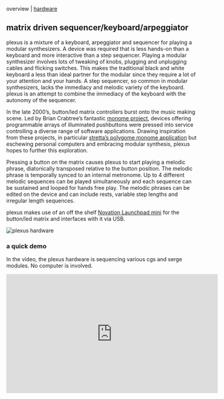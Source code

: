 overview | [hardware](hardware.md)
## matrix driven sequencer/keyboard/arpeggiator

plexus is a mixture of a keyboard, arpeggiator and sequencer for playing a modular synthesizers.  A device was required that is less hands-on than a keyboard and more interactive than a step sequencer.  Playing a modular synthesizer involves lots of tweaking of knobs, plugging and unplugging cables and flicking switches.  This makes the traditional black and white keyboard a less than ideal partner for the modular since they require a lot of your attention and your hands.  A step sequencer, so common in modular synthesizers, lacks the immediacy and melodic variety of the keyboard.  plexus is an attempt to combine the immediacy of the keyboard with the autonomy of the sequencer.


In the late 2000’s, button/led matrix controllers burst onto the music making scene.  Led by Brian Crabtree’s fantastic [monome project](http://monome.org/),   devices offering programmable arrays of illuminated pushbuttons were pressed into service controlling a diverse range of software applications.  Drawing inspiration from these projects, in particular [stretta’s polygome monome application](https://github.com/stretta/BEAP/wiki/MIDI-and-monome) but eschewing personal computers and embracing modular synthesis, plexus hopes to further this exploration.


Pressing a button on the matrix causes plexus to start playing a melodic phrase, diatonically transposed relative to the button position.  The melodic phrase is temporally synced to an internal metronome.  Up to 4 different melodic sequences can be played simultaneously and each sequence can be sustained and looped for hands free play.  The melodic phrases can be edited on the device and can include rests, variable step lengths and irregular length sequences.


plexus makes use of an off the shelf [Novation Launchpad mini](https://global.novationmusic.com/launch/launchpad-mini) for the button/led matrix and interfaces with it via USB.


![plexus hardware ](https://cloud.githubusercontent.com/assets/7449649/25432894/ae2e34f8-2ac9-11e7-8fee-1268903c134e.jpg)

### a quick demo

In the video, the plexus hardware is sequencing various cgs and serge modules.  No computer is involved.
<iframe width="560" height="315" src="https://www.youtube.com/embed/QyVMc5N7K9o" frameborder="0" allowfullscreen></iframe>

